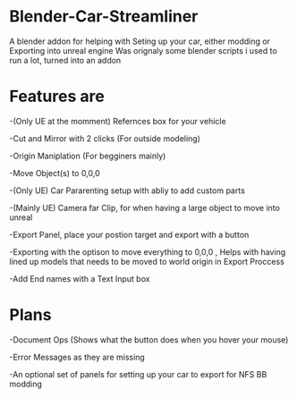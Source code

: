 # Blender-Car-Streamliner

A blender addon for helping with Seting up your car, either modding or Exporting into unreal engine
Was orignaly some blender scripts i used to run a lot, turned into an addon

# Features are
-(Only UE at the momment) Refernces box for your vehicle

-Cut and Mirror with 2 clicks (For outside modeling)

-Origin Maniplation (For begginers mainly)

-Move Object(s) to 0,0,0

-(Only UE) Car Pararenting setup with abliy to add custom parts

-(Mainly UE) Camera far Clip, for when having a large object to move into unreal

-Export Panel, place your postion target and export with a button

-Exporting with the optison to move everything to 0,0,0 , Helps with having lined up models that needs to be moved to world origin in Export Proccess

-Add End names with a Text Input box

# Plans

-Document Ops (Shows what the button does when you hover your mouse)

-Error Messages as they are missing

-An optional set of panels for setting up your car to export for NFS BB modding
